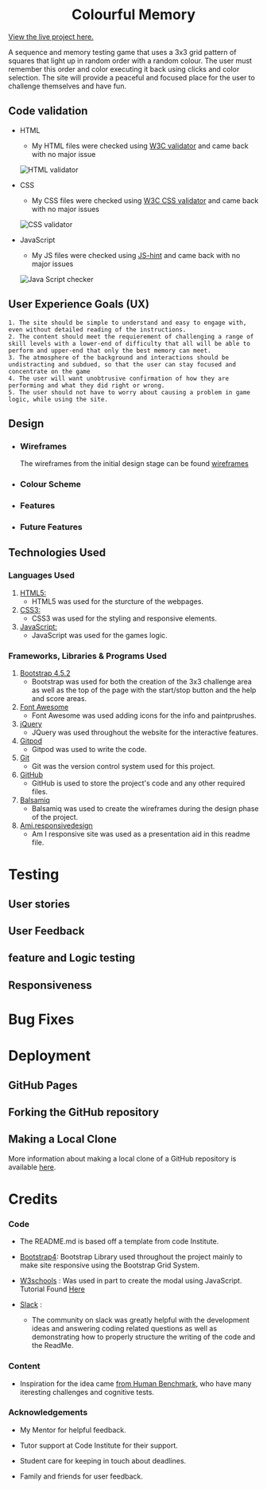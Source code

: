 <h1 align="center">Colourful Memory</h1>

[View the live project here.](https://jason-philip.github.io/ColorMemoryGame/)

A sequence and memory testing game that uses a 3x3 grid pattern of squares that light up in random order with a random colour.  The user must remember this order and color executing it back using clicks and color selection.  The site will provide a peaceful and focused place for the user to challenge themselves and have fun.

## Code validation

- HTML
    - My HTML files were checked using [W3C validator](https://validator.w3.org/#validate_by_uri) and came back with no major issue

    ![HTML validator]()

- CSS
    - My CSS files were checked using [W3C CSS validator](https://jigsaw.w3.org/css-validator/validator) and came back with no major issues

    ![CSS validator]()

- JavaScript
    - My JS files were checked using [JS-hint](https://jshint.com/) and came back with no major issues

    ![Java Script checker]()

## User Experience Goals (UX)
    1. The site should be simple to understand and easy to engage with, even without detailed reading of the instructions.
    2. The content should meet the requierement of challenging a range of skill levels with a lower-end of difficulty that all will be able to perform and upper-end that only the best memory can meet.
    3. The atmosphere of the background and interactions should be undistracting and subdued, so that the user can stay focused and concentrate on the game 
    4. The user will want unobtrusive confirmation of how they are performing and what they did right or wrong.
    5. The user should not have to worry about causing a problem in game logic, while using the site.

## Design
-   ### Wireframes
    The wireframes from the initial design stage can be found [wireframes](assests/readme-imgs/wireframes.png)
-   ### Colour Scheme
     

-   ### Features

-   ### Future Features 

## Technologies Used

### Languages Used

1. [HTML5:](https://en.wikipedia.org/wiki/HTML5)
   - HTML5 was used for the sturcture of the webpages.
2. [CSS3:](https://en.wikipedia.org/wiki/Cascading_Style_Sheets)
   - CSS3 was used for the styling and responsive elements.
3. [JavaScript:](https://en.wikipedia.org/wiki/JavaScript)
   - JavaScript was used for the games logic.

### Frameworks, Libraries & Programs Used

1. [Bootstrap 4.5.2](https://getbootstrap.com/)
   - Bootstrap was used for both the creation of the 3x3 challenge area as well as the top of the page with the start/stop button and the help and score areas.
2. [Font Awesome](https://fontawesome.com/)
   - Font Awesome was used adding icons for the info and paintprushes.
4. [jQuery](https://jquery.com/)
   - JQuery was used throughout the website for the interactive features.
5. [Gitpod](https://www.gitpod.io/)
    - Gitpod was used to write the code.
6. [Git](https://git-scm.com/)
    - Git was the version control system used for this project.
7. [GitHub](https://github.com/)
    - GitHub is used to store the project's code and any other required files.
8. [Balsamiq](https://balsamiq.com/)
    - Balsamiq was used to create the wireframes during the design phase of the project.
9. [Ami.responsivedesign](http://ami.responsivedesign.is)
    - Am I responsive site was used as a presentation aid in this readme file.

# Testing



## User stories

## User Feedback

## feature and Logic testing


## Responsiveness

# Bug Fixes


# Deployment

## GitHub Pages


## Forking the GitHub repository


## Making a Local Clone

More information about making a local clone of a GitHub repository is available [here](https://docs.github.com/en/github/creating-cloning-and-archiving-repositories/cloning-a-repository).


# Credits

### Code

-   The README.md is based off a template from code Institute.

-   [Bootstrap4](https://getbootstrap.com/docs/4.4/getting-started/introduction/): Bootstrap Library used throughout the project mainly to make site responsive using the Bootstrap Grid System.

-   [W3schools](https://www.w3schools.com/) : Was used in part to create the modal using JavaScript.  Tutorial Found [Here](https://www.w3schools.com/howto/howto_css_modals.asp#:~:text=%20How%20To%20Create%20a%20Modal%20Box%20,fixed%3B%207%20Step%203%29%20Add%20JavaScript%3A%20More%20)

- [Slack](https://slack.com/intl/en-gb/) : 

    - The community on slack was greatly helpful with the development ideas and answering coding related questions as well as demonstrating how to properly structure the writing of the code and the ReadMe.

### Content

-   Inspiration for the idea came [from Human Benchmark](https://humanbenchmark.com/), who have many iteresting challenges and cognitive tests. 

### Acknowledgements

-   My Mentor for helpful feedback.

-   Tutor support at Code Institute for their support.

-   Student care for keeping in touch about deadlines.

-   Family and friends for user feedback.